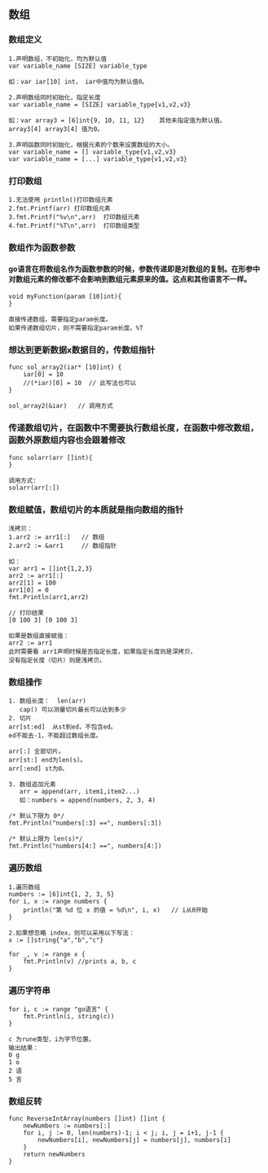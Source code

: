 ## 数组

### 数组定义
```
1.声明数组，不初始化，均为默认值
var variable_name [SIZE] variable_type

如：var iar[10] int， iar中值均为默认值0。

2.声明数组同时初始化，指定长度
var variable_name = [SIZE] variable_type{v1,v2,v3}

如：var array3 = [6]int{9, 10, 11, 12}    其他未指定值为默认值。
array3[4] array3[4] 值为0。

3.声明函数同时初始化，根据元素的个数来设置数组的大小。
var variable_name = [] variable_type{v1,v2,v3}
var variable_name = [...] variable_type{v1,v2,v3}
```

### 打印数组
```
1.无法使用 println()打印数组元素
2.fmt.Printf(arr) 打印数组元素
3.fmt.Printf("%v\n",arr)  打印数组元素
4.fmt.Printf("%T\n",arr)  打印数组类型
```

### 数组作为函数参数
#### go语言在将数组名作为函数参数的时候，参数传递即是对数组的复制。在形参中对数组元素的修改都不会影响到数组元素原来的值。这点和其他语言不一样。
```
void myFunction(param [10]int){
}

直接传递数组，需要指定param长度。
如果传递数组切片，则不需要指定param长度。%T
```

### 想达到更新数据x数据目的，传数组指针
```
func sol_array2(iar* [10]int) {
    iar[0] = 10
	//(*iar)[0] = 10  // 此写法也可以
}

sol_array2(&iar)   // 调用方式

```

### 传递数组切片，在函数中不需要执行数组长度，在函数中修改数组，函数外原数组内容也会跟着修改
```
func solarr(arr []int){
}

调用方式:
solarr(arr[:])
```

### 数组赋值，数组切片的本质就是指向数组的指针
```
浅拷贝：
1.arr2 := arr1[:]   // 数组
2.arr2 := &arr1     // 数组指针

如：
var arr1 = []int{1,2,3}
arr2 := arr1[:]
arr2[1] = 100
arr1[0] = 0
fmt.Println(arr1,arr2)

// 打印结果
[0 100 3] [0 100 3]
```
```
如果是数组直接赋值：
arr2 := arr1
此时需要看 arr1声明时候是否指定长度，如果指定长度则是深拷贝，
没有指定长度（切片）则是浅拷贝。
```

### 数组操作
```
1. 数组长度：  len(arr)
   cap() 可以测量切片最长可以达到多少
2. 切片
arr[st:ed]  从st到ed，不包含ed。
ed不能去-1，不能超过数组长度。

arr[:] 全部切片。
arr[st:] end为len(s)。
arr[:end] st为0。

3. 数组追加元素
   arr = append(arr, item1,item2...) 
   如：numbers = append(numbers, 2, 3, 4)
```

```
/* 默认下限为 0*/
fmt.Println("numbers[:3] ==", numbers[:3])

/* 默认上限为 len(s)*/
fmt.Println("numbers[4:] ==", numbers[4:])
```

### 遍历数组
```
1.遍历数组
numbers := [6]int{1, 2, 3, 5}
for i, x := range numbers {
	println("第 %d 位 x 的值 = %d\n", i, x)   // i从0开始
}

2.如果想忽略 index，则可以采用以下写法：
x := []string{"a","b","c"}

for _, v := range x {
    fmt.Println(v) //prints a, b, c
}

```

### 遍历字符串
```
for i, c := range "go语言" {
	fmt.Println(i, string(c))
}

c 为rune类型，i为字节位置。
输出结果：
0 g
1 o
2 语
5 言
```

### 数组反转
```
func ReverseIntArray(numbers []int) []int {
	newNumbers := numbers[:]
	for i, j := 0, len(numbers)-1; i < j; i, j = i+1, j-1 {
		newNumbers[i], newNumbers[j] = numbers[j], numbers[i]
	}
	return newNumbers
}
```